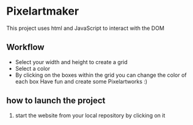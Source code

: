 # Pixelartmaker

This project uses html and JavaScript to interact with the DOM

## Workflow
- Select your width and height to create a grid
- Select a color
- By clicking on the boxes within the grid you can change the color of each box
Have fun and create some Pixelartworks :)

## how to launch the project

1. start the website from your local repository by clicking on it
